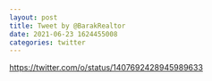 ```yaml
--- 
layout: post 
title: Tweet by @BarakRealtor 
date: 2021-06-23 1624455008 
categories: twitter 
--- 
```

https://twitter.com/o/status/1407692428945989633